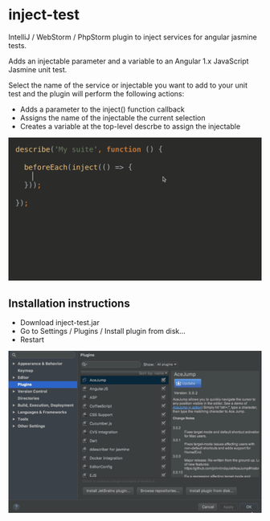 # inject-test
IntelliJ / WebStorm / PhpStorm plugin to inject services for angular jasmine tests.

Adds an injectable parameter and a variable to an Angular 1.x JavaScript 
Jasmine unit test.

Select the name of the service or injectable you want to add to your unit test 
and the plugin will perform the following actions:
      
* Adds a parameter to the inject() function callback
* Assigns the name of the injectable the current selection
* Creates a variable at the top-level descrbe to assign the injectable  

![plugin animation](injectTestAnimation.gif)

## Installation instructions

* Download inject-test.jar
* Go to Settings / Plugins / Install plugin from disk...
* Restart

 ![installation animation](installJar.gif)
 